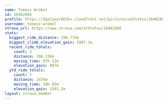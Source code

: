 ```yaml
---
name: Tomasz Wróbel
id: 16462866
profile: https://dgalywyr863hv.cloudfront.net/pictures/athletes/16462866/10169785/1/large.jpg
username: tomasz-wrobel
strava_url: https://www.strava.com/athletes/16462866
stats:
  biggest_ride_distance: 190.77km
  biggest_climb_elevation_gain: 1987.1m
  recent_ride_totals:
    count: 3
    distance: 106.23km
    moving_time: 07h 11m
    elevation_gain: 887m
  ytd_ride_totals:
    count: 7
    distance: 147km
    moving_time: 10h 02m
    elevation_gain: 1501.2m
layout: strava_member
--- 
```

